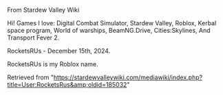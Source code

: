 From Stardew Valley Wiki

Hi! Games I love: Digital Combat Simulator, Stardew Valley, Roblox, Kerbal space program, World of warships, BeamNG.Drive, Cities:Skylines, And Transport Fever 2.

RocketsRUs - December 15th, 2024.

RocketsRUs is my Roblox name.

Retrieved from "https://stardewvalleywiki.com/mediawiki/index.php?title=User:RocketsRus&amp;oldid=185032"